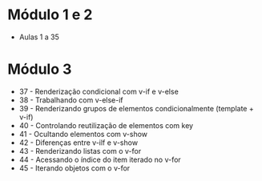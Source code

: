 # Módulo 1 e 2 

- Aulas 1 a 35

# Módulo 3

- 37 - Renderização condicional com v-if e v-else
- 38 - Trabalhando com v-else-if
- 39 - Renderizando grupos de elementos condicionalmente (template + v-if)
- 40 - Controlando reutilização de elementos com key
- 41 - Ocultando elementos com v-show
- 42 - Diferenças entre v-ilf e v-show
- 43 - Renderizando listas com o v-for
- 44 - Acessando o índice do item iterado no v-for
- 45 - Iterando objetos com o v-for